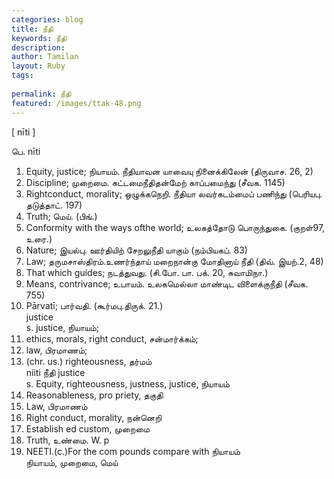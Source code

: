 ```yaml
---
categories: blog
title: நீதி
keywords: நீதி
description: 
author: Tamilan
layout: Ruby
tags: 
 
permalink: நீதி
featured: /images/ttak-48.png
---
```

  
[ nīti ]  
  
பெ. nīti  
1. Equity, justice; நியாயம். நீதியாவன யாவையு நினைக்கிலேன் (திருவாச. 26, 2)  
2. Discipline; முறைமை. கட்டமைநீதிதன்மேற் காப்பமைந்து (சீவக. 1145)  
3. Rightconduct, morality; ஒழுக்கநெறி. நீதியா லவர்கடம்மைப் பணிந்து (பெரியபு. தடுத்தாட். 197)  
4. Truth; மெய். (பிங்.)  
5. Conformity with the ways ofthe world; உலகத்தோடு பொருந்துகை. (குறள்97, உரை.)  
6. Nature; இயல்பு. ஊர்தியிற் சேறலுநீதி யாகும் (நம்பியகப். 83)  
7. Law; தருமசாஸ்திரம்.உணர்ந்தாய் மறைநான்கு மோதினாய் நீதி (திவ். இயற்.2, 48)  
8. That which guides; நடத்துவது. (சி.போ. பா. பக். 20, சுவாமிநா.)  
9. Means, contrivance; உபாயம். உலகமெல்லா மாண்டிட விளைக்குநீதி (சீவக. 755)  
10. Pārvatī; பார்வதி. (கூர்மபு.திருக். 21.)  
justice  
s. justice, நியாயம்;  
2. ethics, morals, right conduct, சன்மார்க்கம்;  
3. law, பிரமாணம்;  
4. (chr. us.) righteousness, தர்மம்  
niiti நீதி justice  
s. Equity, righteousness, justness, justice, நியாயம்  
2. Reasonableness, pro priety, தகுதி  
3. Law, பிரமாணம்  
4. Right conduct, morality, நன்னெறி  
5. Establish ed custom, முறைமை  
6. Truth, உண்மை. W. p  
484. NEETI.(c.)For the com pounds compare with நியாயம்  
நியாயம், முறைமை, மெய்